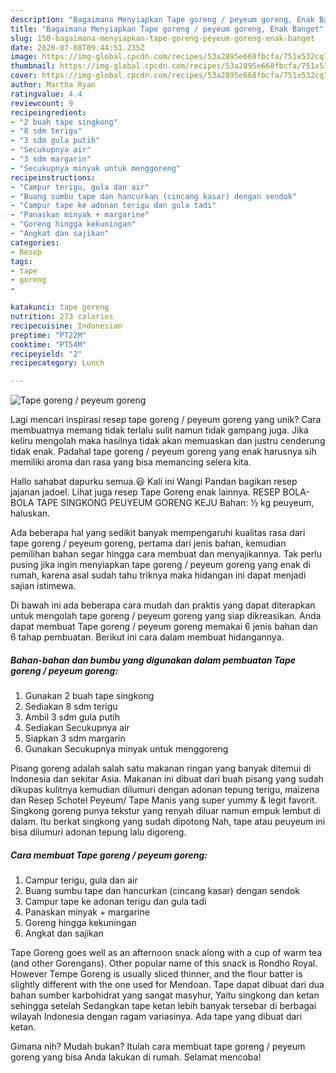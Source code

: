 ```yaml
---
description: "Bagaimana Menyiapkan Tape goreng / peyeum goreng, Enak Banget"
title: "Bagaimana Menyiapkan Tape goreng / peyeum goreng, Enak Banget"
slug: 150-bagaimana-menyiapkan-tape-goreng-peyeum-goreng-enak-banget
date: 2020-07-08T09:44:51.235Z
image: https://img-global.cpcdn.com/recipes/53a2895e668fbcfa/751x532cq70/tape-goreng-peyeum-goreng-foto-resep-utama.jpg
thumbnail: https://img-global.cpcdn.com/recipes/53a2895e668fbcfa/751x532cq70/tape-goreng-peyeum-goreng-foto-resep-utama.jpg
cover: https://img-global.cpcdn.com/recipes/53a2895e668fbcfa/751x532cq70/tape-goreng-peyeum-goreng-foto-resep-utama.jpg
author: Martha Ryan
ratingvalue: 4.4
reviewcount: 9
recipeingredient:
- "2 buah tape singkong"
- "8 sdm terigu"
- "3 sdm gula putih"
- "Secukupnya air"
- "3 sdm margarin"
- "Secukupnya minyak untuk menggoreng"
recipeinstructions:
- "Campur terigu, gula dan air"
- "Buang sumbu tape dan hancurkan (cincang kasar) dengan sendok"
- "Campur tape ke adonan terigu dan gula tadi"
- "Panaskan minyak + margarine"
- "Goreng hingga kekuningan"
- "Angkat dan sajikan"
categories:
- Resep
tags:
- tape
- goreng
- 

katakunci: tape goreng  
nutrition: 273 calories
recipecuisine: Indonesian
preptime: "PT22M"
cooktime: "PT54M"
recipeyield: "2"
recipecategory: Lunch

---
```



![Tape goreng / peyeum goreng](https://img-global.cpcdn.com/recipes/53a2895e668fbcfa/751x532cq70/tape-goreng-peyeum-goreng-foto-resep-utama.jpg)

Lagi mencari inspirasi resep tape goreng / peyeum goreng yang unik? Cara membuatnya memang tidak terlalu sulit namun tidak gampang juga. Jika keliru mengolah maka hasilnya tidak akan memuaskan dan justru cenderung tidak enak. Padahal tape goreng / peyeum goreng yang enak harusnya sih memiliki aroma dan rasa yang bisa memancing selera kita.

Hallo sahabat dapurku semua.😃 Kali ini Wangi Pandan bagikan resep jajanan jadoel. Lihat juga resep Tape Goreng enak lainnya. RESEP BOLA-BOLA TAPE SINGKONG PEUYEUM GORENG KEJU Bahan: ½ kg peuyeum, haluskan.

Ada beberapa hal yang sedikit banyak mempengaruhi kualitas rasa dari tape goreng / peyeum goreng, pertama dari jenis bahan, kemudian pemilihan bahan segar hingga cara membuat dan menyajikannya. Tak perlu pusing jika ingin menyiapkan tape goreng / peyeum goreng yang enak di rumah, karena asal sudah tahu triknya maka hidangan ini dapat menjadi sajian istimewa.


Di bawah ini ada beberapa cara mudah dan praktis yang dapat diterapkan untuk mengolah tape goreng / peyeum goreng yang siap dikreasikan. Anda dapat membuat Tape goreng / peyeum goreng memakai 6 jenis bahan dan 6 tahap pembuatan. Berikut ini cara dalam membuat hidangannya.

<!--inarticleads1-->

##### Bahan-bahan dan bumbu yang digunakan dalam pembuatan Tape goreng / peyeum goreng:

1. Gunakan 2 buah tape singkong
1. Sediakan 8 sdm terigu
1. Ambil 3 sdm gula putih
1. Sediakan Secukupnya air
1. Siapkan 3 sdm margarin
1. Gunakan Secukupnya minyak untuk menggoreng


Pisang goreng adalah salah satu makanan ringan yang banyak ditemui di Indonesia dan sekitar Asia. Makanan ini dibuat dari buah pisang yang sudah dikupas kulitnya kemudian dilumuri dengan adonan tepung terigu, maizena dan Resep Schotel Peyeum/ Tape Manis yang super yummy &amp; legit favorit. Singkong goreng punya tekstur yang renyah diluar namun empuk lembut di dalam. Itu berkat singkong yang sudah dipotong Nah, tape atau peuyeum ini bisa dilumuri adonan tepung lalu digoreng. 

<!--inarticleads2-->

##### Cara membuat Tape goreng / peyeum goreng:

1. Campur terigu, gula dan air
1. Buang sumbu tape dan hancurkan (cincang kasar) dengan sendok
1. Campur tape ke adonan terigu dan gula tadi
1. Panaskan minyak + margarine
1. Goreng hingga kekuningan
1. Angkat dan sajikan


Tape Goreng goes well as an afternoon snack along with a cup of warm tea (and other Gorengans). Other popular name of this snack is Rondho Royal. However Tempe Goreng is usually sliced thinner, and the flour batter is slightly different with the one used for Mendoan. Tape dapat dibuat dari dua bahan sumber karbohidrat yang sangat masyhur, Yaitu singkong dan ketan sehingga setelah Sedangkan tape ketan lebih banyak tersebar di berbagai wilayah Indonesia dengan ragam variasinya. Ada tape yang dibuat dari ketan. 

Gimana nih? Mudah bukan? Itulah cara membuat tape goreng / peyeum goreng yang bisa Anda lakukan di rumah. Selamat mencoba!
